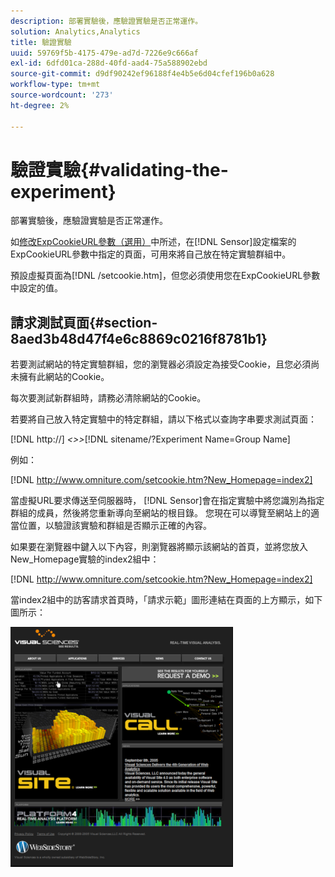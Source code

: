 ```yaml
---
description: 部署實驗後，應驗證實驗是否正常運作。
solution: Analytics,Analytics
title: 驗證實驗
uuid: 59769f5b-4175-479e-ad7d-7226e9c666af
exl-id: 6dfd01ca-288d-40fd-aad4-75a588902ebd
source-git-commit: d9df90242ef96188f4e4b5e6d04cfef196b0a628
workflow-type: tm+mt
source-wordcount: '273'
ht-degree: 2%

---
```


# 驗證實驗{#validating-the-experiment}

部署實驗後，應驗證實驗是否正常運作。

如[修改ExpCookieURL參數（選用）](../../home/c-undst-ctrld-exp/t-en-ctrld-exp/c-mod-expckurl-prm.md#concept-215bf86bab4e4ec0b0cc803ec48a8fcf)中所述，在[!DNL Sensor]設定檔案的ExpCookieURL參數中指定的頁面，可用來將自己放在特定實驗群組中。

預設虛擬頁面為[!DNL /setcookie.htm]，但您必須使用您在ExpCookieURL參數中設定的值。

## 請求測試頁面{#section-8aed3b48d47f4e6c8869c0216f8781b1}

若要測試網站的特定實驗群組，您的瀏覽器必須設定為接受Cookie，且您必須尚未擁有此網站的Cookie。

每次要測試新群組時，請務必清除網站的Cookie。

若要將自己放入特定實驗中的特定群組，請以下格式以查詢字串要求測試頁面：

[!DNL http://] *&lt;>>*[!DNL sitename/?Experiment Name=Group Name]

例如：

[!DNL http://www.omniture.com/setcookie.htm?New_Homepage=index2]

當虛擬URL要求傳送至伺服器時， [!DNL Sensor]會在指定實驗中將您識別為指定群組的成員，然後將您重新導向至網站的根目錄。 您現在可以導覽至網站上的適當位置，以驗證該實驗和群組是否顯示正確的內容。

如果要在瀏覽器中鍵入以下內容，則瀏覽器將顯示該網站的首頁，並將您放入New_Homepage實驗的index2組中：

[!DNL http://www.omniture.com/setcookie.htm?New_Homepage=index2]

當index2組中的訪客請求首頁時，「請求示範」圖形連結在頁面的上方顯示，如下圖所示：

![](assets/TestPage.png)
